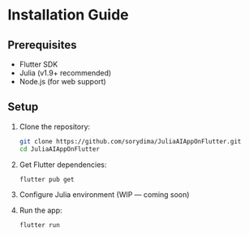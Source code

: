# Installation Guide

## Prerequisites

- Flutter SDK
- Julia (v1.9+ recommended)
- Node.js (for web support)

## Setup

1. Clone the repository:
   ```bash
   git clone https://github.com/sorydima/JuliaAIAppOnFlutter.git
   cd JuliaAIAppOnFlutter
   ```

2. Get Flutter dependencies:
   ```bash
   flutter pub get
   ```

3. Configure Julia environment (WIP — coming soon)

4. Run the app:
   ```bash
   flutter run
   ```
